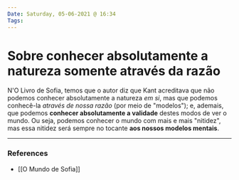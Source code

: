 ```yaml
---
Date: Saturday, 05-06-2021 @ 16:34
Tags: 
---
```

# Sobre conhecer absolutamente a natureza somente através da razão
N'O Livro de Sofia, temos que o autor diz que Kant acreditava que não podemos  conhecer absolutamente a natureza *em si*, mas que podemos conhecê-la *através de nossa razão* (por meio de "modelos"); e, ademais, que podemos **conhecer absolutamente a validade** destes modos de ver o mundo. Ou seja, podemos conhecer o mundo com mais e mais "nitidez", mas essa nitidez será sempre no tocante **aos nossos modelos mentais**. 

---
### References
- [[O Mundo de Sofia]]
